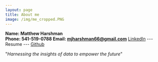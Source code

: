 ```yaml
---
layout: page
title: About me
image: /img/me_cropped.PNG
---
```


**Name: Matthew Harshman <br/>
Phone: 541-519-0788
Email: mjharshman66@gmail.com**
[LinkedIn](https://www.linkedin.com/in/matthew-harshman-841584188/) --- Resume --- [Github](https://github.com/mjh09)

"_Harnessing the insights of data to empower the future_"
